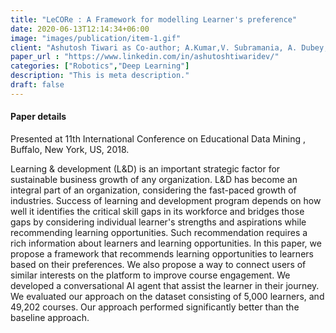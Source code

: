 ```yaml
---
title: "LeCORe : A Framework for modelling Learner's preference"
date: 2020-06-13T12:14:34+06:00
image: "images/publication/item-1.gif"
client: "Ashutosh Tiwari as Co-author; A.Kumar,V. Subramania, A. Dubey, P. Bhat"
paper_url : "https://www.linkedin.com/in/ashutoshtiwaridev/"
categories: ["Robotics","Deep Learning"]
description: "This is meta description."
draft: false
---
```


#### Paper details

Presented at 11th International Conference on Educational Data Mining , Buffalo, New York, US, 2018.

Learning & development (L&D) is an important strategic factor for sustainable business growth of any organization. L&D has become an integral part of an organization, considering the fast-paced growth of industries. Success of learning and development program depends on how well it identifies the critical skill gaps in its workforce and bridges those gaps by considering individual learner's strengths and aspirations while recommending learning opportunities. Such recommendation requires a rich information about learners and learning opportunities. In this paper, we propose a framework that recommends learning opportunities to learners based on their preferences. We also propose a way to connect users of similar interests on the platform to improve course engagement. We developed a conversational AI agent that assist the learner in their journey. We evaluated our approach on the dataset consisting of 5,000 learners, and 49,202 courses. Our approach performed significantly better than the baseline approach.
